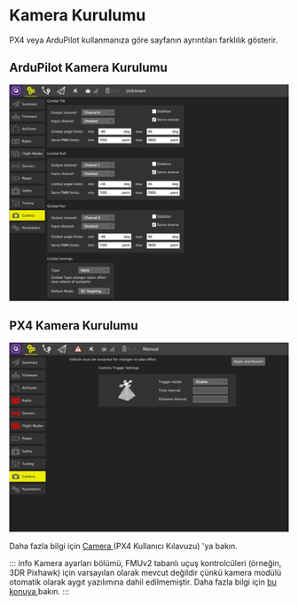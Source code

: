 # Kamera Kurulumu

PX4 veya ArduPilot kullanmanıza göre sayfanın ayrıntıları farklılık gösterir.

## ArduPilot Kamera Kurulumu

![](../../../assets/setup/ardupilot_camera.jpg)

## PX4 Kamera Kurulumu

![PX4 Kamera Kurulumu](../../../assets/setup/px4_camera.jpg)

Daha fazla bilgi için [ Camera ](http://docs.px4.io/master/en/peripherals/camera.html) (PX4 Kullanıcı Kılavuzu) 'ya bakın.

::: info
Kamera ayarları bölümü, FMUv2 tabanlı uçuş kontrolcüleri (örneğin, 3DR Pixhawk) için varsayılan olarak mevcut değildir çünkü kamera modülü otomatik olarak aygıt yazılımına dahil edilmemiştir. Daha fazla bilgi için [ bu konuya ](http://docs.px4.io/master/en/advanced_config/parameters.html#parameter-not-in-firmware) bakın.
:::

